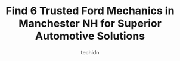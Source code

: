 ---
layout: ampstory
image: https://images.unsplash.com/photo-1629935643068-f5b616b00655?ixlib=rb-4.0.3&ixid=MnwxMjA3fDB8MHxwaG90by1wYWdlfHx8fGVufDB8fHx8&auto=format&fit=crop&w=640&h=853&q=80
author: techidn
featured: false
description: When it comes to maintaining and repairing your vehicle in Manchester NH, USA, you deserve nothing but the best. Thats why the 6 best Ford Mechanic in the area are here to offer their exper
title: Find 6 Trusted Ford Mechanics in Manchester NH for Superior Automotive Solutions
cover:
   title: Find 6 Trusted Ford Mechanics in Manchester NH for Superior Automotive Solutions
   subtitle: Rickpate
   background: https://images.unsplash.com/photo-1629935643068-f5b616b00655?ixlib=rb-4.0.3&ixid=MnwxMjA3fDB8MHxwaG90by1wYWdlfHx8fGVufDB8fHx8&auto=format&fit=crop&w=640&h=853&q=80

pages: 
 - layout: thirds
   top: <h1>#1 Quality Committed Auto Repair</h1>
   bottom: "<p>Best experience ever with a mechanic!… I am a single mom of two kiddos was given a very unfair quote by another mechanic. I talked with him about it, and asked him just</p>"
   background: https://images.unsplash.com/photo-1534312527009-56c7016453e6?ixlib=rb-4.0.3&ixid=MnwxMjA3fDB8MHxwaG90by1wYWdlfHx8fGVufDB8fHx8&auto=format&fit=crop&w=640&h=853&q=80
   backgroundblur: true
 - layout: thirds
   top: <h1>#2 Auto City Sales and Service</h1>
   bottom: "<p>90 South Commercial Street #2610, Manchester, NH 03101, United States</p>"
   background: https://images.unsplash.com/photo-1618005182384-a83a8bd57fbe?ixlib=rb-4.0.3&ixid=MnwxMjA3fDB8MHxwaG90by1wYWdlfHx8fGVufDB8fHx8&auto=format&fit=crop&w=640&h=853&q=80
   cta:
      link: https://www.knot35.com/toplist/find-6-trusted-ford-mechanics-in-manchester-nh-for-superior-automotive-solutions/
      text: Find 6 Trusted Ford Mechanics in Manchester NH for Superior Automotive Solutions
 - layout: thirds
   top: <h1>#3 AutoFair Ford Service Department</h1>
   bottom: "<p>1475 S Willow St, Manchester, NH 03103, United States</p>"
   background: https://images.unsplash.com/photo-1552083974-186346191183?ixlib=rb-4.0.3&ixid=MnwxMjA3fDB8MHxwaG90by1wYWdlfHx8fGVufDB8fHx8&auto=format&fit=crop&w=640&h=853&q=80
   cta:
      link: https://www.knot35.com/toplist/find-6-trusted-ford-mechanics-in-manchester-nh-for-superior-automotive-solutions/
      text: Find 6 Trusted Ford Mechanics in Manchester NH for Superior Automotive Solutions
 - layout: thirds
   top: <h1>#4 AutoFair Ford, LP Parts</h1>
   bottom: "<p>1475 S Willow St, Manchester, NH 03103, United States</p>"
   background: https://images.unsplash.com/photo-1553949345-eb786bb3f7ba?ixlib=rb-4.0.3&ixid=MnwxMjA3fDB8MHxwaG90by1wYWdlfHx8fGVufDB8fHx8&auto=format&fit=crop&w=640&h=853&q=80
   cta:
      link: https://www.knot35.com/toplist/find-6-trusted-ford-mechanics-in-manchester-nh-for-superior-automotive-solutions/
      text: Find 6 Trusted Ford Mechanics in Manchester NH for Superior Automotive Solutions
 - layout: thirds
   top: <h1>#5 State Motors Lincoln Service</h1>
   bottom: "<p>275 Hooksett Rd, Manchester, NH 03104, United States</p>"
   background: https://images.unsplash.com/photo-1561679660-d00ee1e0dc8e?ixlib=rb-4.0.3&ixid=MnwxMjA3fDB8MHxwaG90by1wYWdlfHx8fGVufDB8fHx8&auto=format&fit=crop&w=640&h=853&q=80
   cta:
      link: https://www.knot35.com/toplist/find-6-trusted-ford-mechanics-in-manchester-nh-for-superior-automotive-solutions/
      text: Find 6 Trusted Ford Mechanics in Manchester NH for Superior Automotive Solutions

 - layout: thirds
   middle: Continue reading...
   background: https://images.unsplash.com/photo-1510906594845-bc082582c8cc?ixlib=rb-4.0.3&ixid=MnwxMjA3fDB8MHxwaG90by1wYWdlfHx8fGVufDB8fHx8&auto=format&fit=crop&w=640&h=853&q=80
   cta:
      link: https://www.knot35.com/toplist/find-6-trusted-ford-mechanics-in-manchester-nh-for-superior-automotive-solutions/
      text: Find 6 Trusted Ford Mechanics in Manchester NH for Superior Automotive Solutions
      
---